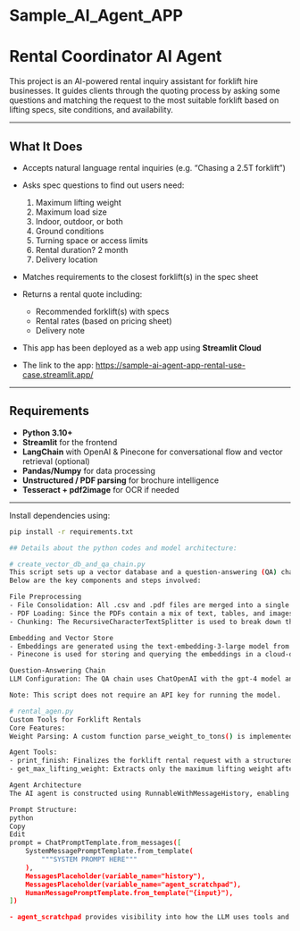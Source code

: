 # Sample_AI_Agent_APP

# Rental Coordinator AI Agent

This project is an AI-powered rental inquiry assistant for forklift hire businesses. It guides clients through the quoting process by asking some questions and matching the request to the most suitable forklift based on lifting specs, site conditions, and availability.

---

## What It Does

- Accepts natural language rental inquiries (e.g. “Chasing a 2.5T forklift”)
- Asks spec questions to find out users need:
   1) Maximum lifting weight
   2) Maximum load size
   3) Indoor, outdoor, or both
   4) Ground conditions
   5) Turning space or access limits
   6) Rental duration? 2 month
   7) Delivery location
- Matches requirements to the closest forklift(s) in the spec sheet
- Returns a rental quote including:
  - Recommended forklift(s) with specs
  - Rental rates (based on pricing sheet)
  - Delivery note

- This app has been deployed as a web app using **Streamlit Cloud**
- The link to the app: https://sample-ai-agent-app-rental-use-case.streamlit.app/

---

## Requirements 

- **Python 3.10+**
- **Streamlit** for the frontend
- **LangChain** with OpenAI & Pinecone for conversational flow and vector retrieval (optional)
- **Pandas/Numpy** for data processing
- **Unstructured / PDF parsing** for brochure intelligence
- **Tesseract + pdf2image** for OCR if needed

---

Install dependencies using:

```bash
pip install -r requirements.txt

## Details about the python codes and model architecture:

# create_vector_db_and_qa_chain.py
This script sets up a vector database and a question-answering (QA) chain for a forklift rental coordination AI agent.
Below are the key components and steps involved:

File Preprocessing
- File Consolidation: All .csv and .pdf files are merged into a single .pdf for simplified loading and parsing.
- PDF Loading: Since the PDFs contain a mix of text, tables, and images, the script uses UnstructuredPDFLoader from langchain_community.document_loaders to effectively parse all content types.
- Chunking: The RecursiveCharacterTextSplitter is used to break down the loaded documents into manageable text chunks for embedding and retrieval.

Embedding and Vector Store
- Embeddings are generated using the text-embedding-3-large model from OpenAI.
- Pinecone is used for storing and querying the embeddings in a cloud-deployed vector database.

Question-Answering Chain
LLM Configuration: The QA chain uses ChatOpenAI with the gpt-4 model and temperature=0 for high factual accuracy and minimal creativity.

Note: This script does not require an API key for running the model.

# rental_agen.py
Custom Tools for Forklift Rentals
Core Features:
Weight Parsing: A custom function parse_weight_to_tons() is implemented to extract the maximum lifting weight from LLM responses for validation.

Agent Tools:
- print_finish: Finalizes the forklift rental request with a structured summary string.
- get_max_lifting_weight: Extracts only the maximum lifting weight after rental request finalization.

Agent Architecture
The AI agent is constructed using RunnableWithMessageHistory, enabling conversational memory across user interactions.

Prompt Structure:
python
Copy
Edit
prompt = ChatPromptTemplate.from_messages([
    SystemMessagePromptTemplate.from_template(
        """SYSTEM PROMPT HERE"""
    ),
    MessagesPlaceholder(variable_name="history"),
    MessagesPlaceholder(variable_name="agent_scratchpad"),
    HumanMessagePromptTemplate.from_template("{input}"),
])

- agent_scratchpad provides visibility into how the LLM uses tools and forms its chain of thought.


